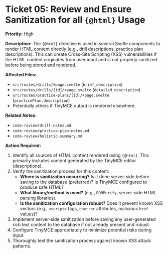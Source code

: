 # Ticket 05: Review and Ensure Sanitization for all `{@html}` Usage

**Priority:** High

**Description:** The `{@html}` directive is used in several Svelte components to render HTML content directly (e.g., drill descriptions, practice plan descriptions). This can create Cross-Site Scripting (XSS) vulnerabilities if the HTML content originates from user input and is not properly sanitized before being stored and rendered.

**Affected Files:**

*   `src/routes/drills/+page.svelte` (`brief_description`)
*   `src/routes/drills/[id]/+page.svelte` (`detailed_description`)
*   `src/routes/practice-plans/[id]/+page.svelte` (`practicePlan.description`)
*   Potentially others if TinyMCE output is rendered elsewhere.

**Related Notes:**

*   `code-review/drill-notes.md`
*   `code-review/practice-plan-notes.md`
*   `code-review/holistic-summary.md`

**Action Required:**

1.  Identify all sources of HTML content rendered using `{@html}`. This primarily includes content generated by the TinyMCE editor (descriptions).
2.  Verify the sanitization process for this content:
    *   **Where is sanitization occurring?** Is it done server-side before saving to the database (preferred)? Is TinyMCE configured to produce safe HTML?
    *   **What library/method is used?** (e.g., `DOMPurify`, server-side HTML parsing libraries).
    *   **Is the sanitization configuration robust?** Does it prevent known XSS vectors (e.g., `<script>` tags, `onerror` attributes, malicious `href` values)?
3.  Implement server-side sanitization before saving any user-generated rich text content to the database if not already present and robust.
4.  Configure TinyMCE appropriately to minimize potential risks during input.
5.  Thoroughly test the sanitization process against known XSS attack patterns. 